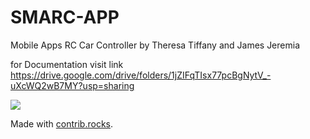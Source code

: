 # SMARC-APP
Mobile Apps RC Car Controller by Theresa Tiffany and James Jeremia

for Documentation visit link https://drive.google.com/drive/folders/1jZIFqTIsx77pcBgNytV_-uXcWQ2wB7MY?usp=sharing

<a href="https://github.com/jamesjeremia29/SMARC-APP/graphs/contributors">
  <img src="https://contrib.rocks/image?repo=jamesjeremia29/SMARC-APP" />
</a>

Made with [contrib.rocks](https://contrib.rocks).
